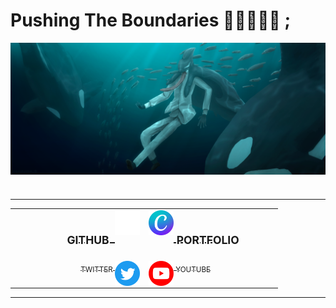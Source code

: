 # Pushing The Boundaries 🍎🎹🎨🦈📑 ;

<img src="Asset/Sakamata_Swim_Fin.png" alt="Banner" img align="center">
<h1></h1>
<hr>

<table table align="center"  border="0px">
<tr>
    <td text align="right" width=200px>
        <a href = "https://github.com/Appeleus">
            <img src="Asset/gh.png" alt="Github" width=40px img align="right">
            <h2><sub>GITHUB &nbsp;</sub></h2>
        </a>
    </td>
    <td text align="left" width=200px>
        <a href = "https://www.canva.com/design/DAFm702Hvfs/HrEZAMiVxlJGzSejySWYbQ/edit?utm_content=DAFm702Hvfs&utm_campaign=designshare&utm_medium=link2&utm_source=sharebutton">
            <img src="Asset/Canva.png" alt="Portfolio" width=40px img align="left">
            <h2><sub>&nbsp;PORTFOLIO</sub>
        </a>
    </td>
</tr>

<tr >
    <td text align="right" width=200px>
        <a href = "https://twitter.com/TanoshiiRinko">
            <img src="Asset/Twitter.png" alt="Twitter" width=40px img align="right">
            <sub>TWITTER&nbsp;</sub>
        </a>
    </td>
    <td text align="left" width=200px>
        <a href = "https://www.youtube.com/@TanoshiiRinko/featured">
            <img src="Asset/yt.png" alt="Youtube" width=40px img align="left">
            <sub>&nbsp;YOUTUBE</sub>
        </a>
    </td>
</tr>
</table>

<hr>
<h1></h1>





